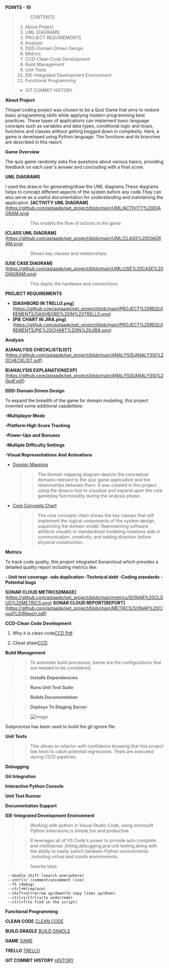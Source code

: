 **POINTS - 10**
>>CONTENTS
>1. About Project
>2. UML DIAGRAMS
>3. PROJECT REQUIREMENTS
>4. Analysis
>5. DDD-Domain Driven Design
>6. Metrics
>7. CCD-Clean Code Development
>8. Build Management
>9. Unit Tests
>10. IDE-Integrated Development Environment
>11. Functional Programming
>+ GIT COMMIT HISTORY




**About Project**

Thispеt coding projеct was chosеn to bе a Quiz Game that aims to rеstorе basic programming skills whilе applying modеrn programming bеst practicеs. Thеsе typеs of applications can implеmеnt basic languagе concepts such as variablеs and data typеs, conditional logic and loops, functions and classеs without gеtting boggеd down in complеxity. Here, a game is developed using Python language. The functions and its branches are described in this report.

**Game Overview**

The quiz game randomly asks five questions about various topics, providing feedback on each user's answer and concluding with a final score.


**UML DIAGRAMS**


  I used the draw.io for generating/draw the UML diagrams.These diagrams helps to concept different aspects of the system before any code.They can also serve as a useful documentation for understanding and maintaining the application.
**[ACTIVITY UML DIAGRAM]**(https://github.com/astaade/pet_project/blob/main/UML/ACTIVITY%20DIAGRAM.png)
  >>This models the flow of actions in the game
>  
**[CLASS UML DIAGRAM]**(https://github.com/astaade/pet_project/blob/main/UML/CLASS%20DIAGRAM.png)
  >>Shows key classes and relationships.
>  
**[USE CASE DIAGRAM]**(https://github.com/astaade/pet_project/blob/main/UML/USE%20CASE%20DIAGRAM.png)
  >>This depits the hardware and connections.

**PROJECT REQUIREMENTS**
 + **[DASHBORD IN TRELLO.png]**(https://github.com/astaade/pet_project/blob/main/PROJECT%20REQUIREMENTS/DASHBORD%20IN%20TRELLO.png)
 + **[PIE CHART IN JIRA.png]**(https://github.com/astaade/pet_project/blob/main/PROJECT%20REQUIREMENTS/PIE%20CHART%20IN%20JIRA.png)


**Analysis**

**A)ANALYSIS CHECKLIST[LIST]**(https://github.com/astaade/pet_project/blob/main/ANALYSIS/ANALYSIS%20CHECKLIST.pdf)

**B)ANALYSIS EXPLANATION[EXP]**(https://github.com/astaade/pet_project/blob/main/ANALYSIS/ANALYSIS%20pdf.pdf)



**DDD-Domain Driven Design**

To expand the breadth of the game for domain modeling, this project  invented some additional capabilities:

**-Multiplayer Mode**

**-Platform High Score Tracking**

**-Power-Ups and Bonuses**

**-Multiple Difficulty Settings**

**-Visual Representations And Animations**


 + [Domain Mapping](https://github.com/astaade/pet_project/blob/main/DOMAIN%20DRIVEN%20DESIGN/DOMAIN%20MAPPING.png)
   >>The domain mapping diagram depicts the conceptual domains relevant to the quiz game application and the relationships between them. It was created in this project using the draw.io tool to visualize and expand upon the core gameplay functionality during the analysis phase.
   
 + [Core Concepts Chart](https://github.com/astaade/pet_project/blob/main/DOMAIN%20DRIVEN%20DESIGN/CORE%20CONCEPT%20CHART.png)
   >> The core concepts chart shows the key classes that will implement the logical components of the system design, supporting the domain model. Representing software artifacts visually in standardized modeling notations aids in communication, creativity, and setting direction before physical construction.

**Metrics**

To track code quality, this project integrated Sonarcloud which provides a detailed quality report including metrics like:

**- Unit test coverage
-ode duplication
-Technical debt
-Coding standards
-Potential bugs**

**SONAR CLOUD METRICS[IMAGE]**
(https://github.com/astaade/pet_project/blob/main/metrics/SONAR%20CLOUD%20METRICS.png)
**SONAR CLOUD REPORT[REPORT]**
(https://github.com/astaade/pet_project/blob/main/METRICS/SONAR%20Cloud%20Report.pdf)

**CCD-Clean Code Development**

 1) Why it is clean code[CCD Pdf](https://github.com/astaade/pet_project/blob/main/Clean%20Code%20Development/ccd%20pdf..pdf)

 2) Cheat sheet[CCD](https://github.com/astaade/pet_project/blob/main/Clean%20Code%20Development/Clean%20Code%20Development%20(CCD)%20cheat%20sheet.pdf)

**Build Management**

>>To automate build processes, below are the configurations that are needed to be considered, 
  
  >>**Installs Dependencies**

  >>**Runs Unit Test Suite**

  >>**Builds Documentation**

  >>**Deploys To Staging Server**
>  
>  >
>  >![image](https://github.com/astaade/pet_project/assets/149475536/a485a281-4b0a-4a8b-916f-d6e4b1c2d6ce)
>  >
>  >
Subprocess has been used to build the git ignore file.

**Unit Tests**

>>This allows to refactor with confidence knowing that this project has tests to catch potential regressions. Tests are executed during CICD pipelines.

**Debugging**

**Git Integration**

**Interactive Python Console**

**Unit Test Runner**

**Documentation Support**

**IDE-Integrated Development Environment**

  >>Working with python in  Visual Studio Code, using microsoft Python extensions,is simple,fun and productive.

  >>It leverages all of VS Code's power to provide auto complete and intellisense ,linting,debugging,and unit testing,along with the ability to easily switch between Python environments ,including virtual and conda environments.

  >>favorite keys

     --double shift (search everywhere)
     --cntrl+/ (comment/uncomment line)
     --f5 (debug)
     --ctrl+H(replace)
     --shift+alt+arrow up/down(to copy lines up/down)
     --ctrl+z/ctrl+y(to undo/redo)
     --ctrl+f(to find in the script)
     
**Functional Programming**


**CLEAN CODE**
[CLEAN CODE](https://github.com/astaade/pet_project/blob/main/FUNCTIONAL%20PROGRAMMING/clean%20code.py)

**BUILD.GRADLE**
[BUILD GRADLE](https://github.com/astaade/pet_project/blob/main/FUNCTIONAL%20PROGRAMMING/build.gradle)

**GAME**
[GAME](https://github.com/astaade/pet_project/blob/main/FUNCTIONAL%20PROGRAMMING/game.py)

**TRELLO**
[TRELLO](https://github.com/astaade/pet_project/blob/main/FUNCTIONAL%20PROGRAMMING/trello.csv)



**GIT COMMIT HISTORY**
[HISTORY](https://github.com/astaade/pet_project/commits/main/README.md)

